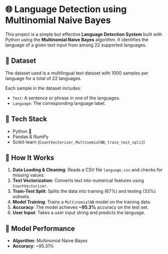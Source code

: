 # 🌐 Language Detection using Multinomial Naive Bayes

This project is a simple but effective **Language Detection System** built with Python using the **Multinomial Naive Bayes** algorithm. It identifies the language of a given text input from among 22 supported languages.

## 📂 Dataset

The dataset used is a multilingual text dataset with 1000 samples per language for a total of 22 languages.

Each sample in the dataset includes:
- `Text`: A sentence or phrase in one of the languages.
- `Language`: The corresponding language label.



## 🧪 Tech Stack

- Python 🐍
- Pandas & NumPy
- Scikit-learn (`CountVectorizer`, `MultinomialNB`, `train_test_split`)



## 🚀 How It Works

1. **Data Loading & Cleaning**: Reads a CSV file `language.csv` and checks for missing values.
2. **Text Vectorization**: Converts text into numerical features using `CountVectorizer`.
3. **Train-Test Split**: Splits the data into training (67%) and testing (33%) subsets.
4. **Model Training**: Trains a `MultinomialNB` model on the training data.
5. **Accuracy**: The model achieves **~95.3%** accuracy on the test set.
6. **User Input**: Takes a user input string and predicts the language.



## 🧠 Model Performance

- **Algorithm**: Multinomial Naive Bayes
- **Accuracy**: ~95.31%


